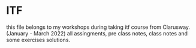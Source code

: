 # ITF
this file belongs to my workshops during taking itf course from Clarusway. (January - March 2022)
all assingments, pre class notes, class notes and some exercises solutions. 
